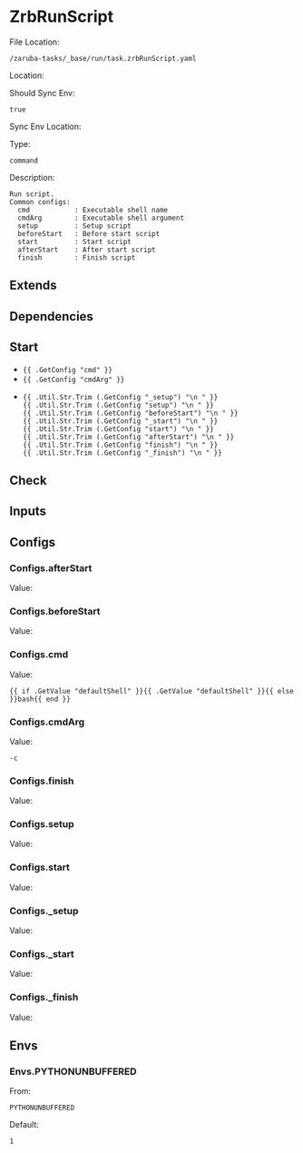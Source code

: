 
# ZrbRunScript

File Location:

    /zaruba-tasks/_base/run/task.zrbRunScript.yaml


Location:




Should Sync Env:

    true


Sync Env Location:




Type:

    command


Description:

    Run script.
    Common configs:
      cmd           : Executable shell name
      cmdArg        : Executable shell argument
      setup         : Setup script
      beforeStart   : Before start script
      start         : Start script
      afterStart    : After start script
      finish        : Finish script




## Extends




## Dependencies




## Start

* `{{ .GetConfig "cmd" }}`
* `{{ .GetConfig "cmdArg" }}`
*
    ```
    {{ .Util.Str.Trim (.GetConfig "_setup") "\n " }}
    {{ .Util.Str.Trim (.GetConfig "setup") "\n " }}
    {{ .Util.Str.Trim (.GetConfig "beforeStart") "\n " }}
    {{ .Util.Str.Trim (.GetConfig "_start") "\n " }}
    {{ .Util.Str.Trim (.GetConfig "start") "\n " }}
    {{ .Util.Str.Trim (.GetConfig "afterStart") "\n " }}
    {{ .Util.Str.Trim (.GetConfig "finish") "\n " }}
    {{ .Util.Str.Trim (.GetConfig "_finish") "\n " }}

    ```


## Check




## Inputs


## Configs


### Configs.afterStart

Value:





### Configs.beforeStart

Value:





### Configs.cmd

Value:

    {{ if .GetValue "defaultShell" }}{{ .GetValue "defaultShell" }}{{ else }}bash{{ end }}



### Configs.cmdArg

Value:

    -c



### Configs.finish

Value:





### Configs.setup

Value:





### Configs.start

Value:





### Configs._setup

Value:





### Configs._start

Value:





### Configs._finish

Value:





## Envs


### Envs.PYTHONUNBUFFERED

From:

    PYTHONUNBUFFERED


Default:

    1